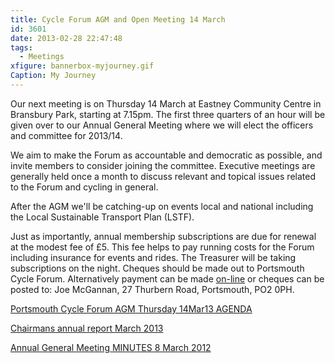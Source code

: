 ```yaml
---
title: Cycle Forum AGM and Open Meeting 14 March
id: 3601
date: 2013-02-28 22:47:48
tags:
  - Meetings
xfigure: bannerbox-myjourney.gif
Caption: My Journey
---
```


Our next meeting is on Thursday 14 March at Eastney Community Centre in Bransbury Park, starting at 7.15pm. The first three quarters of an hour will be given over to our Annual General Meeting where we will elect the officers and committee for 2013/14.

We aim to make the Forum as accountable and democratic as possible, and invite members to consider joining the committee. Executive meetings are generally held once a month to discuss relevant and topical issues related to the Forum and cycling in general.

After the AGM we'll be catching-up on events local and national including the Local Sustainable Transport Plan (LSTF).

Just as importantly, annual membership subscriptions are due for renewal at the modest fee of £5\. This fee helps to pay running costs for the Forum including insurance for events and rides. The Treasurer will be taking subscriptions on the night. Cheques should be made out to Portsmouth Cycle Forum. Alternatively payment can be made [on-line](/join/ "Join Portsmouth Cycle Forum") or cheques can be posted to: Joe McGannan, 27 Thurbern Road, Portsmouth, PO2 0PH.

[Portsmouth Cycle Forum AGM Thursday 14Mar13 AGENDA](/assets/docs/Portsmouth-Cycle-Forum-AGM-Thursday-14Mar13-AGENDA.pdf)

[Chairmans annual report March 2013](/assets/docs/PCF-Chairmans-annual-report-March-2013.pdf)

[Annual General Meeting MINUTES 8 March 2012](/assets/docs/v2-PCF-2012-Annual-General-Meeting-MINUTES-8-March-12.pdf)
